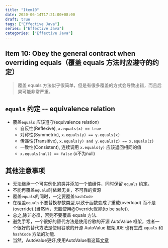 ```yaml
---
title: "Item10"
date: 2020-06-14T17:21:00+08:00
draft: true
tags: ["Effective Java"]
series: ["Effective Java"]
categories: ["Effective Java"]
---
```


## Item 10: Obey the general contract when overriding equals（覆盖 equals 方法时应遵守的约定）
> 覆盖 equals 方法似乎很简单，但是有很多覆盖的方式会导致出错，而且后果可能非常严重。

## `equals` 约定 -- equivalence relation
+ 覆盖`equals` 应该遵守(equivalence relation)
  + 自反性(Reflexive), `x.equals(x) == true`
  + 对称性(Symmetric), `x.equals(y) == y.equals(x)`
  + 传递性(Transitive), `x.equals(y) and y.equals(z) == x.equals(z)`
  + 一致性(Consistent), 连续调用 `x.equals(y)` 应该返回相同的值
  + `x.equals(null) == false` (x不为null)

## 其他注意事项
+ 无法继承一个可实例化的类并添加一个值组件，同时保留 `equals` 约定。
+ 不能再覆盖`equals`时依赖无关，不可靠的资源
+ 覆盖`equals`的同时，一定要覆盖`hashCode`
+ 在覆盖`equals`不要替换参数类型,以致于函数变成了重载(overload) 而不是(override).(当然地，无脑使用@Override就能(to be safe)).
+ 总之,除非必须，否则不要覆盖 equals 方法.
+ 避免手写，一个很好的替代方法是使用谷歌的开源 AutoValue 框架，或者一个很好的替代方法是使用谷歌的开源 AutoValue 框架,IDE 也有生成 `equals` 和 `hashCode` 方法的功能.
+ 当然，AutoValue更好,使用AutoValue看这篇[文章](https://zhuanlan.zhihu.com/p/24193465)